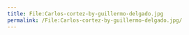 ```yaml
---
title: File:Carlos-cortez-by-guillermo-delgado.jpg
permalink: /File:Carlos-cortez-by-guillermo-delgado.jpg/
---
```


